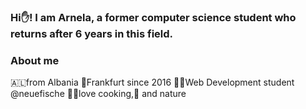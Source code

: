 ### Hi✋! I am Arnela, a former computer science student who returns after 6 years in this field.

<!--
**ArnelaKapllani/ArnelaKapllani** is a ✨ _special_ ✨ repository because its `README.md` (this file) appears on your GitHub profile.

Here are some ideas to get you started:

- 🔭 I’m currently working on ...
- 🌱 I’m currently learning ...
- 👯 I’m looking to collaborate on ...
- 🤔 I’m looking for help with ...
- 💬 Ask me about ...
- 📫 How to reach me: ...
- 😄 Pronouns: ...
- ⚡ Fun fact: ...
-->
### About me

 🇦🇱from Albania
 📍Frankfurt since 2016
 👩‍💻Web Development student @neuefische 
 👩‍🍳love cooking,🍷 and nature 


